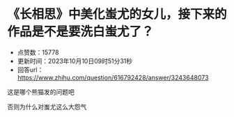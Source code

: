 # 《长相思》中美化蚩尤的女儿，接下来的作品是不是要洗白蚩尤了？
- 点赞数：15778
- 更新时间：2023年10月10日09时51分31秒
- 回答url：https://www.zhihu.com/question/616792428/answer/3243648073
<body>
 <p data-pid="5EnpBl9H">这是哪个熊猫发的问题吧</p>
 <p data-pid="ANhNCZnF">否则为什么对蚩尤这么大怨气</p>
</body>